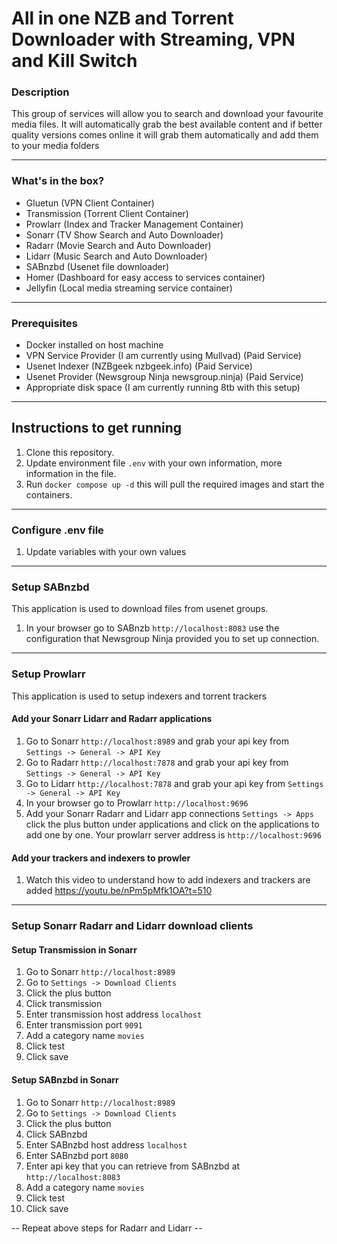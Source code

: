 # All in one NZB and Torrent Downloader with Streaming, VPN and Kill Switch

### Description
This group of services will allow you to search and download your favourite media files. It will automatically grab the best available content and if better quality versions comes online it will grab them automatically and add them to your media folders  

---
### What's in the box?
- Gluetun (VPN Client Container)
- Transmission (Torrent Client Container)
- Prowlarr (Index and Tracker Management Container)
- Sonarr (TV Show Search and Auto Downloader)
- Radarr (Movie Search and Auto Downloader)
- Lidarr (Music Search and Auto Downloader)
- SABnzbd (Usenet file downloader)
- Homer (Dashboard for easy access to services container)
- Jellyfin (Local media streaming service container)

---

### Prerequisites
- Docker installed on host machine
- VPN Service Provider (I am currently using Mullvad) (Paid Service)
- Usenet Indexer (NZBgeek nzbgeek.info) (Paid Service)
- Usenet Provider (Newsgroup Ninja newsgroup.ninja) (Paid Service)
- Appropriate disk space (I am currently running 8tb with this setup)

---
## Instructions to get running
1. Clone this repository.
2. Update environment file `.env` with your own information, more information in the file.
3. Run `docker compose up -d` this will pull the required images and start the containers.

---

### Configure .env file
1. Update variables with your own values

---
### Setup SABnzbd
This application is used to download files from usenet groups.
1. In your browser go to SABnzb `http://localhost:8083` use the configuration that Newsgroup Ninja provided you to set up connection.

---

### Setup Prowlarr
This application is used to setup indexers and torrent trackers

####  Add your Sonarr Lidarr and Radarr applications
1. Go to Sonarr `http://localhost:8989` and grab your api key from `Settings -> General -> API Key` 
2. Go to Radarr `http://localhost:7878` and grab your api key from `Settings -> General -> API Key` 
3. Go to Lidarr `http://localhost:7878` and grab your api key from `Settings -> General -> API Key` 
4. In your browser go to Prowlarr `http://localhost:9696` 
5. Add your Sonarr Radarr and Lidarr app connections `Settings -> Apps` click the plus button under applications and click on the applications to add one by one. Your prowlarr server address is `http://localhost:9696`

#### Add your trackers and indexers to prowler
1. Watch this video to understand how to add indexers and trackers are added https://youtu.be/nPm5pMfk1OA?t=510

---

### Setup Sonarr Radarr and Lidarr download clients

#### Setup Transmission in Sonarr 
1. Go to Sonarr `http://localhost:8989`
2. Go to `Settings -> Download Clients` 
3. Click the plus button
4. Click transmission
5. Enter transmission host address `localhost`
6. Enter transmission port `9091`
7. Add a category name `movies`
8. Click test
9. Click save 

#### Setup SABnzbd in Sonarr 
1. Go to Sonarr `http://localhost:8989`
2. Go to `Settings -> Download Clients` 
3. Click the plus button
4. Click SABnzbd
5. Enter SABnzbd host address `localhost`
6. Enter SABnzbd port `8080`
6. Enter api key that you can retrieve from SABnzbd at `http://localhost:8083`
7. Add a category name `movies`
8. Click test
9. Click save 

-- Repeat above steps for Radarr and Lidarr --

